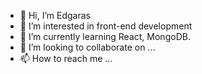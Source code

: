 - 👋 Hi, I’m Edgaras
- 👀 I’m interested in front-end development
- 🌱 I’m currently learning React, MongoDB.
- 💞️ I’m looking to collaborate on ...
- 📫 How to reach me ...

<!---
EdgarasMon/EdgarasMon is a ✨ special ✨ repository because its `README.md` (this file) appears on your GitHub profile.
You can click the Preview link to take a look at your changes.
--->
